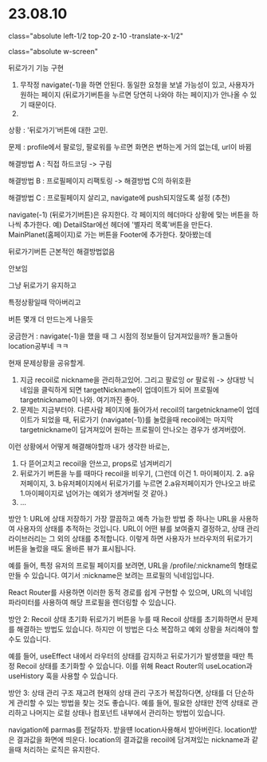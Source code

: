 # 23.08.10

class="absolute left-1/2 top-20 z-10 -translate-x-1/2"

class="absolute w-screen"

뒤로가기 기능 구현

1. 무작정 navigate(-1)을 하면 안된다.
   동일한 요청을 보낼 가능성이 있고,
   사용자가 원하는 페이지 (뒤로가기버튼을 누르면 당연히 나와야 하는 페이지)가
   안나올 수 있기 때문이다.
2.

상황 : '뒤로가기'버튼에 대한 고민.

문제 : profile에서 팔로잉, 팔로워를 누르면 화면은 변하는게 거의 없는데, url이 바뀜

해결방법 A : 직접 하드코딩 -> 구림

해결방법 B : 프로필페이지 리팩토링 -> 해결방법 C의 하위호환

해결방법 C : 프로필페이지 살리고, navigate에 push되지않도록 설정 (추천)

navigate(-1) (뒤로가기버튼)은 유지한다.
각 페이지의 헤더마다 상황에 맞는 버튼을 하나씩 추가한다. 예) DetailStar에선 헤더에 '별자리 목록'버튼을 만든다.
MainPlanet(홈페이지)로 가는 버튼을 Footer에 추가한다.
찾아봤는데

뒤로가기버튼 근본적인 해결방법없음

안보임

그냥 뒤로가기 유지하고

특정상황일때 막아버리고

버튼 몇개 더 만드는게 나을듯

궁금한거 : navigate(-1)을 했을 때 그 시점의 정보들이 담겨져있을까?
돌고돌아 location공부네 ㅋㅋ

현재 문제상황을 공유할게.

1. 지금 recoil로 nickname을 관리하고있어. 그리고 팔로잉 or 팔로워 -> 상대방 닉네임을 클릭하게 되면 targetNickname이 업데이트가 되어 프로필에 targetnickname이 나와. 여기까진 좋아.
2. 문제는 지금부터야. 다른사람 페이지에 들어가서 recoil의 targetnickname이 업데이트가 되었을 때, 뒤로가기 (navigate(-1))를 눌렀을때 recoil에는 마지막 targetnickname이 담겨져있어 원하는 프로필이 안나오는 경우가 생겨버렸어.

이런 상황에서 어떻게 해결해야할까
내가 생각한 바로는,

1. 다 뜯어고치고 recoil을 안쓰고, props로 넘겨버리기
2. 뒤로가기 버튼을 누를 때마다 recoil을 비우기, (그런데 이건 1. 마이페이지. 2. a유저페이지, 3. b유저페이지에서 뒤로가기를 누르면 2.a유저페이지가 안나오고 바로 1.마이페이지로 넘어가는 예외가 생겨버릴 것 같아.)
3. ...

방안 1: URL에 상태 저장하기
가장 깔끔하고 예측 가능한 방법 중 하나는 URL을 사용하여 사용자의 상태를 추적하는 것입니다. URL이 어떤 뷰를 보여줄지 결정하고, 상태 관리 라이브러리는 그 외의 상태를 추적합니다. 이렇게 하면 사용자가 브라우저의 뒤로가기 버튼을 눌렀을 때도 올바른 뷰가 표시됩니다.

예를 들어, 특정 유저의 프로필 페이지를 보려면, URL을 /profile/:nickname의 형태로 만들 수 있습니다. 여기서 :nickname은 보려는 프로필의 닉네임입니다.

React Router를 사용하면 이러한 동적 경로를 쉽게 구현할 수 있으며, URL의 닉네임 파라미터를 사용하여 해당 프로필을 렌더링할 수 있습니다.

방안 2: Recoil 상태 초기화
뒤로가기 버튼을 누를 때 Recoil 상태를 초기화하면서 문제를 해결하는 방법도 있습니다. 하지만 이 방법은 다소 복잡하고 예외 상황을 처리해야 할 수도 있습니다.

예를 들어, useEffect 내에서 라우터의 상태를 감지하고 뒤로가기가 발생했을 때만 특정 Recoil 상태를 초기화할 수 있습니다. 이를 위해 React Router의 useLocation과 useHistory 훅을 사용할 수 있습니다.

방안 3: 상태 관리 구조 재고려
현재의 상태 관리 구조가 복잡하다면, 상태를 더 단순하게 관리할 수 있는 방법을 찾는 것도 좋습니다. 예를 들어, 필요한 상태만 전역 상태로 관리하고 나머지는 로컬 상태나 컴포넌트 내부에서 관리하는 방법이 있습니다.

navigation에 parmas를 전달하자. 받을떈 location사용해서 받아버린다.
location받은 결과값을 화면에 띄운다.
location의 결과값을 recoil에 담겨져있는 nickname과 같을때 처리하는 로직은 유지한다.
